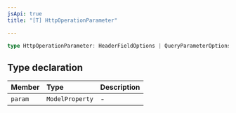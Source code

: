 ```yaml
---
jsApi: true
title: "[T] HttpOperationParameter"

---
```

```ts
type HttpOperationParameter: HeaderFieldOptions | QueryParameterOptions | PathParameterOptions & object;
```

## Type declaration

| Member | Type | Description |
| :------ | :------ | :------ |
| `param` | `ModelProperty` | - |
